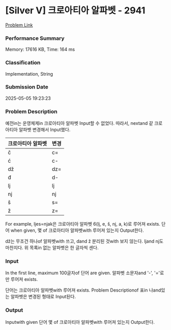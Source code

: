 <!-- Official English translation (US) — human-reviewed -->
<!-- Original: README.md -->
<!-- Translation generated: 2025-10-26 16:46:49 UTC -->

# [Silver V] 크로아티아 알파벳 - 2941 

[Problem Link](https://www.acmicpc.net/problem/2941) 

### Performance Summary

Memory: 17616 KB, Time: 164 ms

### Classification

Implementation, String

### Submission Date

2025-05-05 19:23:23

### Problem Description

<p>예전in는 운영체제in 크로아티아 알파벳 Input할 수 없었다. 따라서, nextand 같 크로아티아 알파벳 변경해서 Input했다.</p>

<table class="table table-bordered table-center-20 th-center td-center">
	<thead>
		<tr>
			<th>크로아티아 알파벳</th>
			<th>변경</th>
		</tr>
	</thead>
	<tbody>
		<tr>
			<td>č</td>
			<td>c=</td>
		</tr>
		<tr>
			<td>ć</td>
			<td>c-</td>
		</tr>
		<tr>
			<td>dž</td>
			<td>dz=</td>
		</tr>
		<tr>
			<td>đ</td>
			<td>d-</td>
		</tr>
		<tr>
			<td>lj</td>
			<td>lj</td>
		</tr>
		<tr>
			<td>nj</td>
			<td>nj</td>
		</tr>
		<tr>
			<td>š</td>
			<td>s=</td>
		</tr>
		<tr>
			<td>ž</td>
			<td>z=</td>
		</tr>
	</tbody>
</table>

<p>For example, ljes=njak은 크로아티아 알파벳 6(lj, e, š, nj, a, k)로 루어져 exists. 단어 when given, 몇 of 크로아티아 알파벳with 루어져 있는지 Output한다.</p>

<p>dž는 무조건 하나of 알파벳with 쓰고, dand ž 분리된 것with 보지 않는다. ljand nj도 마찬지다. 위 목록in 없는 알파벳은 한 글자씩 센다.</p>

### Input 

 <p>In the first line, maximum 100글자of 단어 are given. 알파벳 소문자and '-', '='로만 루어져 exists.</p>

<p>단어는 크로아티아 알파벳with 루어져 exists. Problem Descriptionof 표in 나and있는 알파벳은 변경된 형태로 Input된다.</p>

### Output 

 <p>Inputwith given 단어 몇 of 크로아티아 알파벳with 루어져 있는지 Output한다.</p>

